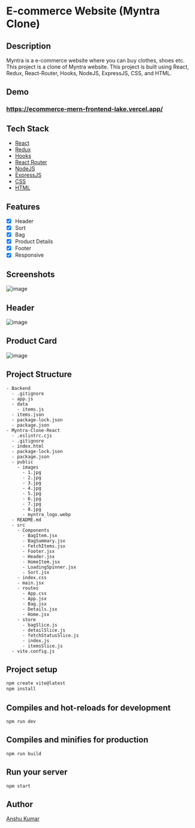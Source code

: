 # E-commerce Website (Myntra Clone)

## Description

Myntra is a e-commerce website where you can buy clothes, shoes etc. This project is a clone of Myntra website. This project is built using React, Redux, React-Router, Hooks, NodeJS, ExpressJS, CSS, and HTML.

## Demo
### https://ecommerce-mern-frontend-lake.vercel.app/

## Tech Stack

- [React](https://reactjs.org/)
- [Redux](https://redux.js.org/)
- [Hooks](https://legacy.reactjs.org/docs/hooks-intro.html)
- [React Router](https://reactrouter.com/en/main)
- [NodeJS](https://nodejs.org/en)
- [ExpressJS](https://expressjs.com/)
- [CSS](https://developer.mozilla.org/en-US/docs/Web/CSS)
- [HTML](https://developer.mozilla.org/en-US/docs/Web/HTML)

## Features

- [x] Header
- [x] Sort 
- [x] Bag
- [x] Product Details 
- [x] Footer
- [x] Responsive 

## Screenshots

![image](https://github.com/anshuKumar99/Ecommerce-MERN/assets/148548385/64f62ce9-4fd9-455e-921e-aff842705531)


## Header

![image](https://github.com/anshuKumar99/Ecommerce-MERN/assets/148548385/39e87b50-7f99-4509-b630-ecfabe7cadc2)


## Product Card

![image](https://github.com/anshuKumar99/Ecommerce-MERN/assets/148548385/a5bd7590-4830-45be-b2d3-ca471c3565fb)


## Project Structure

```
- Backend
  - .gitignore
  - app.js
  - data
    - items.js
  - items.json
  - package-lock.json
  - package.json
- Myntra-Clone-React
  - .eslintrc.cjs
  - .gitignore
  - index.html
  - package-lock.json
  - package.json
  - public
    - images
      - 1.jpg
      - 2.jpg
      - 3.jpg
      - 4.jpg
      - 5.jpg
      - 6.jpg
      - 7.jpg
      - 8.jpg
      - myntra_logo.webp
  - README.md
  - src
    - Components
      - BagItem.jsx
      - BagSummary.jsx
      - FetchItems.jsx
      - Footer.jsx
      - Header.jsx
      - HomeItem.jsx
      - LoadingSpinner.jsx
      - Sort.jsx
    - index.css
    - main.jsx
    - routes
      - App.css
      - App.jsx
      - Bag.jsx
      - Details.jsx
      - Home.jsx
    - store
      - bagSlice.js
      - detailSlice.js
      - fetchStatusSlice.js
      - index.js
      - itemsSlice.js
  - vite.config.js

```

## Project setup

```bash
npm create vite@latest
npm install
```

## Compiles and hot-reloads for development

```
npm run dev
```

## Compiles and minifies for production

```
npm run build
```

## Run your server

```
npm start
```

## Author

[Anshu Kumar](https://github.com/anshuKumar99)
